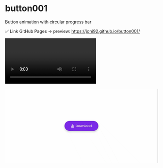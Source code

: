 # button001
Button animation with circular progress bar

✅ Link GitHub Pages -> preview: https://joni92.github.io/button001/


![preview.png](https://github.com/Joni92/button001/blob/main/preview01.webm)

![preview.png](https://github.com/Joni92/button001/blob/main/preview01.gif)
